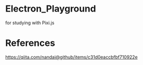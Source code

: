 # Electron_Playground
for studying
with Pixi.js
# References
https://qiita.com/nandai@github/items/c31d0eaccbfbf710922e